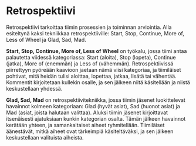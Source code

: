 
# Retrospektiivi

Retrospektiivi tarkoittaa tiimin prosessien ja toiminnan arviointia. Alla esiteltynä kaksi tekniikkaa retrospektiiville: Start, Stop, Continue, More of, Less of Wheel ja Glad, Sad, Mad.

**Start, Stop, Continue, More of, Less of Wheel** on työkalu, jossa tiimi antaa palautetta viidessä kategoriassa: Start (aloita), Stop (lopeta), Continue (jatka), More of (enemmän) ja Less of (vähemmän). Retrospektiivissä piirrettyyn pyöreään kaavioon jaetaan nämä viisi kategoriaa, ja tiimiläiset pohtivat, mitä heidän tulisi aloittaa, lopettaa, jatkaa, lisätä tai vähentää. Kommentit kirjoitetaan kullekin osalle, ja sen jälkeen niitä käsitellään ja niistä keskustellaan yhdessä.

**Glad, Sad, Mad** on retrospektiivitekniikka, jossa tiimin jäsenet luokittelevat havainnot kolmeen kategoriaan: Glad (hyvät asiat), Sad (huonot asiat) ja Mad (asiat, joista halutaan valittaa). Aluksi tiimin jäsenet kirjoittavat itsenäisesti ajatuksiaan kunkin kategorian osalta. Tämän jälkeen havainnot kerätään yhteen, ja samankaltaiset aiheet ryhmitellään. Tiimiläiset äänestävät, mitkä aiheet ovat tärkeimpiä käsiteltäväksi, ja sen jälkeen keskustellaan valituista aiheista. 